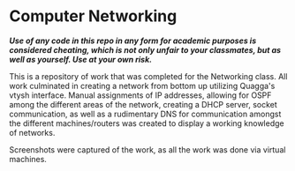 # Computer Networking

<b><i>Use of any code in this repo in any form for academic purposes is considered cheating, which is not only unfair to your classmates, but as well as yourself. Use at your own risk.</i></b>

This is a repository of work that was completed for the Networking class. All work culminated in creating a network from bottom up utilizing Quagga's vtysh interface. Manual assignments of IP addresses, allowing for OSPF among the different areas of the network, creating a DHCP server, socket communication, as well as a rudimentary DNS for communication amongst the different machines/routers was created to display a working knowledge of networks.

Screenshots were captured of the work, as all the work was done via virtual machines.
